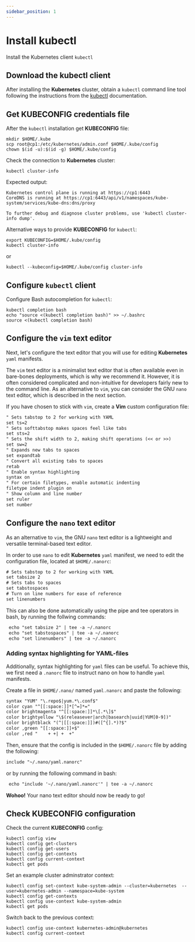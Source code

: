 ```yaml
---
sidebar_position: 1
---
```


# Install kubectl

Install the Kubernetes client `kubectl`

## Download the kubectl client

After installing the **Kubernetes** cluster, obtain a `kubectl` command line tool following the instructions from the [kubectl](https://kubernetes.io/docs/tasks/tools/#kubectl) documentation. 


## Get **KUBECONFIG** credentials file

After the `kubectl` installation get **KUBECONFIG** file:

```shell
mkdir $HOME/.kube
scp root@cp1:/etc/kubernetes/admin.conf $HOME/.kube/config
chown $(id -u):$(id -g) $HOME/.kube/config
```

Check the connection to **Kubernetes** cluster:

```shell
kubectl cluster-info
```

Expected output:

```shell
Kubernetes control plane is running at https://cp1:6443
CoreDNS is running at https://cp1:6443/api/v1/namespaces/kube-system/services/kube-dns:dns/proxy

To further debug and diagnose cluster problems, use 'kubectl cluster-info dump'.
```

Alternative ways to provide **KUBECONFIG** for `kubectl`:

```shell
export KUBECONFIG=$HOME/.kube/config
kubectl cluster-info
```

or

```shell
kubectl --kubeconfig=$HOME/.kube/config cluster-info
```

## Configure `kubectl` client

Configure Bash autocompletion for `kubectl`:

```shell
kubectl completion bash
echo "source <(kubectl completion bash)" >> ~/.bashrc       
source <(kubectl completion bash)
```

## Configure the `vim` text editor

Next, let's configure the text editor that you will use for editing **Kubernetes** `yaml` manifests.

The `vim` text editor is a minimalist text editor that is often available even in bare-bones deployments, which is why we recommend it. However, it is often considered complicated and non-intuitive for developers fairly new to the command line. As an alternative to `vim`, you can consider the GNU `nano` text editor, which is described in the next section.

If you have chosen to stick with `vim`, create a **Vim** custom configuration file:

```txt title="$HOME/.vimrc"
" Sets tabstop to 2 for working with YAML
set ts=2
" Sets softtabstop makes spaces feel like tabs
set sts=2
" Sets the shift width to 2, making shift operations (<< or >>)
set sw=2
" Expands new tabs to spaces
set expandtab
" Convert all existing tabs to spaces
retab
" Enable syntax highlighting
syntax on
" For certain filetypes, enable automatic indenting
filetype indent plugin on
" Show column and line number
set ruler
set number
```

## Configure the `nano` text editor

As an alternative to  `vim`, the GNU `nano` text editor is a lightweight and versatile terminal-based text editor. 

In order to use `nano` to edit **Kubernetes** `yaml` manifest, we need to edit the configuration file, located at `$HOME/.nanorc`:

```txt title="$HOME/.nanorc"
# Sets tabstop to 2 for working with YAML
set tabsize 2
# Sets tabs to spaces 
set tabstospaces
# Turn on line numbers for ease of reference
set linenumbers
```

This can also be done automatically using the pipe and tee operators in bash, by running the follwing commands:

```txt title="bash"
 echo "set tabsize 2" | tee -a ~/.nanorc
 echo "set tabstospaces" | tee -a ~/.nanorc
 echo "set linenumbers" | tee -a ~/.nanorc
```

### Adding syntax highlighting for YAML-files 

Additionally, syntax highlighting for `yaml` files can be useful. To achieve this, we first need a `.nanorc` file to instruct nano on how to handle `yaml` manifests.

Create a file in `$HOME/.nano/` named `yaml.nanorc` and paste the following:

```txt title="$HOME/.nano/yaml.nanorc"
syntax "YUM" "\.repo$|yum.*\.conf$"
color cyan "^[[:space:]]*[^=]*="
color brightmagenta "^[[:space:]]*\[.*\]$"
color brightyellow "\$(releasever|arch|basearch|uuid|YUM[0-9])"
color brightblack "(^|[[:space:]])#([^{].*)?$"
color ,green "[[:space:]]+$"
color ,red "	+ +| +	+"
```

Then, ensure that the config is included in the `$HOME/.nanorc` file by adding the following:
```txt title=$HOME/.nanorc
include "~/.nano/yaml.nanorc"
```

or by running the following command in bash:

```txt title="bash"
 echo "include '~/.nano/yaml.nanorc'" | tee -a ~/.nanorc
```

**Wohoo!** Your nano text editor should now be ready to go! 

## Check **KUBECONFIG** configuration

Check the current **KUBECONFIG** config:

```shell
kubectl config view
kubectl config get-clusters
kubectl config get-users
kubectl config get-contexts
kubectl config current-context
kubectl get pods
```

Set an example cluster adminstrator context:

```shell
kubectl config set-context kube-system-admin --cluster=kubernetes  --user=kubernetes-admin --namespace=kube-system
kubectl config get-contexts
kubectl config use-context kube-system-admin
kubectl get pods
```

Switch back to the previous context:

```shell
kubectl config use-context kubernetes-admin@kubernetes
kubectl config current-context
```
